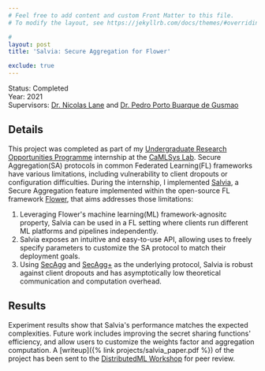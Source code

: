 ```yaml
---
# Feel free to add content and custom Front Matter to this file.
# To modify the layout, see https://jekyllrb.com/docs/themes/#overriding-theme-defaults

#
layout: post
title: 'Salvia: Secure Aggregation for Flower'

exclude: true
---
```

Status: Completed  
Year: 2021  
Supervisors: [Dr. Nicolas Lane](http://niclane.org/) and [Dr. Pedro Porto Buarque de Gusmao](https://www.cst.cam.ac.uk/people/pp524)

## Details
This project was completed as part of my [Undergraduate Research Opportunities Programme](https://www.cst.cam.ac.uk/teaching/urop) internship at the [CaMLSys Lab](https://mlsys.cst.cam.ac.uk/). Secure Aggregation(SA) protocols in common Federated Learning(FL) frameworks have various limitations, including vulnerability to client dropouts or configuration difficulties. During the internship, I implemented [Salvia](https://github.com/hei411/flower/tree/secagg_experimental), a Secure Aggregation feature implemented within the open-source FL framework [Flower](https://flower.dev/), that aims addresses those limitations:

1. Leveraging Flower's machine learning(ML) framework-agnositc property, Salvia can be used in a FL setting where clients run different ML platforms and pipelines independently.
2. Salvia exposes an intuitive and easy-to-use API, allowing uses to freely specify parameters to customize the SA protocol to match their deployment goals.
3. Using [SecAgg](https://research.google/pubs/pub47246/) and [SecAgg+](https://research.google/pubs/pub49303/) as the underlying protocol, Salvia is robust against client dropouts and has asymptotically low theoretical communication and computation overhead.


## Results
Experiment results show that Salvia's performance matches the expected complexities. Future work includes improving the secret sharing functions' efficiency, and allow users to customize the weights factor and aggregation computation. A  [writeup]({% link  projects/salvia_paper.pdf %}) of the project has been sent to the [DistributedML Workshop](https://distributedml.org/) for peer review.
